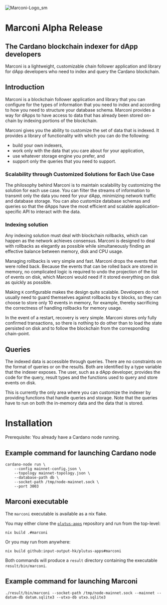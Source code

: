 ![Marconi-Logo_sm](https://user-images.githubusercontent.com/104791413/178748103-077ed7e0-6071-461f-b9ed-97b3b7bd5b24.png)

# Marconi Alpha Release

## The Cardano blockchain indexer for dApp developers

Marconi is a lightweight, customizable chain follower application and library for dApp developers who need to index and query the Cardano blockchain.

## Introduction

Marconi is a blockchain follower application and library that you can configure for the types of information that you need to index and according to how you need to structure your database schema. Marconi provides a way for dApps to have access to data that has already been stored on-chain by indexing portions of the blockchain. 

Marconi gives you the ability to customize the set of data that is indexed. It provides a library of functionality with which you can do the following:
* build your own indexers, 
* work only with the data that you care about for your application, 
* use whatever storage engine you prefer, and 
* support only the queries that you need to support.

### Scalability through Customized Solutions for Each Use Case

The philosophy behind Marconi is to maintain scalability by customizing the solution for each use case. You can filter the streams of information to transmit only the data you need for your dApp, minimizing network traffic and database storage. You can also customize database schemas and queries so that the dApps have the most efficient and scalable application-specific API to interact with the data.

### Indexing solution ### 

Any indexing solution must deal with blockchain rollbacks, which can happen as the network achieves consensus. Marconi is designed to deal with rollbacks as elegantly as possible while simultaneously finding an effective balance between memory, disk and CPU usage. 

Managing rollbacks is very simple and fast. Marconi drops the events that were rolled back. Because the events that can be rolled back are stored in memory, no complicated logic is required to undo the projection of the list of events on disk, which Marconi would need if it stored everything on disk as quickly as possible. 

Making `K` configurable makes the design quite scalable. Developers do not usually need to guard themselves against rollbacks by `K` blocks, so they can choose to store only 10 events in memory, for example, thereby sacrificing the correctness of handling rollbacks for memory usage.

In the event of a restart, recovery is very simple. Marconi stores only fully confirmed transactions, so there is nothing to do other than to load the state persisted on disk and to follow the blockchain from the corresponding chain-point. 

## Queries

The indexed data is accessible through queries. There are no constraints on the format of queries or on the results. Both are identified by a type variable that the indexer exposes. The user, such as a dApp developer, provides the code for the query, result types and the functions used to query and store events on disk. 

This is currently the only area where you can customize the indexer by providing functions that handle queries and storage. Note that the queries have to run on both the in-memory data and the data that is stored.

# Installation

Prerequisite: You already have a Cardano node running. 

## Example command for launching Cardano node 

```
cardano-node run \
    --config mainnet-config.json \
    --topology mainnet-topology.json \
    --database-path db \
    --socket-path /tmp/node-mainnet.sock \
    --port 3003
```

## Marconi executable

The `marconi` executable is available as a nix flake.

You may either clone the [`plutus-apps`](https://github.com/input-output-hk/plutus-apps)
repository and run from the top-level:
``` 
nix build .#marconi
``` 
Or you may run from anywhere:
```
nix build github:input-output-hk/plutus-apps#marconi
``` 

Both commands will produce a `result` directory containing the executable 
`result/bin/marconi`.

## Example command for launching Marconi

```
./result/bin/marconi --socket-path /tmp/node-mainnet.sock --mainnet --datum-db datum.sqlite3 --utxo-db utxo.sqlite3
```
